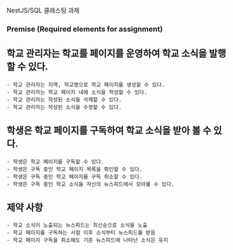 NestJS/SQL 클래스팅 과제

### Premise (Required elements for assignment)

## 학교 관리자는 학교를 페이지를 운영하여 학교 소식을 발행할 수 있다.

    - 학교 관리자는 지역, 학교명으로 학교 페이지를 생성할 수 있다.
    - 학교 관리자는 학교 페이지 내에 소식을 작성할 수 있다.
    - 학교 관리자는 작성된 소식을 삭제할 수 있다.
    - 학교 관리자는 작성된 소식을 수정할 수 있다.

## 학생은 학교 페이지를 구독하여 학교 소식을 받아 볼 수 있다.

    - 학생은 학교 페이지를 구독할 수 있다.
    - 학생은 구독 중인 학교 페이지 목록을 확인할 수 있다.
    - 학생은 구독 중인 학교 페이지를 구독 취소할 수 있다.
    - 학생은 구독 중인 학교 소식을 자신의 뉴스피드에서 모아볼 수 있다.

## 제약 사항

    - 학교 소식이 노출되는 뉴스피드는 최신순으로 소식을 노출
    - 학교 페이지를 구독하는 시점 이후 소식부터 뉴스피드를 받음
    - 학교 페이지 구독을 취소해도 기존 뉴스피드에 나타난 소식은 유지
